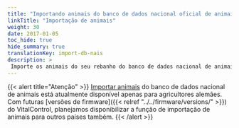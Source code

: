 ```yaml
---
title: "Importando animais do banco de dados nacional oficial de animais"
linkTitle: "Importação de animais"
weight: 30
date: 2017-01-05
toc_hide: true
hide_summary: true
translationKey: import-db-nais
description: >
 Importe os animais do seu rebanho do banco de dados nacional de animais do seu país para o VitalControl.
---
```

{{< alert title="Atenção" >}}
[Importar animais](/docs/data-link/hi-tier/tierimport/) do banco de dados nacional de animais está atualmente disponível apenas para agricultores alemães. Com futuras [versões de firmware]({{< relref "../../firmware/versions/" >}}) do VitalControl, planejamos disponibilizar a função de importação de animais para outros países também.
{{< /alert >}}
